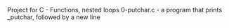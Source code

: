 Project for C - Functions, nested loops
0-putchar.c -  a program that prints _putchar, followed by a new line

